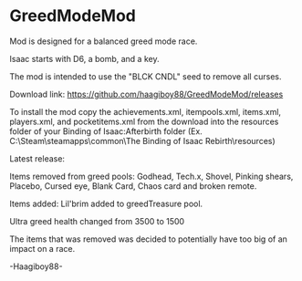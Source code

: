 # GreedModeMod
Mod is designed for a balanced greed mode race.

Isaac starts with D6, a bomb, and a key.

The mod is intended to use the "BLCK CNDL" seed to remove all curses. 

Download link: https://github.com/haagiboy88/GreedModeMod/releases

To install the mod copy the achievements.xml, itempools.xml, items.xml, players.xml, and pocketitems.xml from the download into the resources folder of your Binding of Isaac:Afterbirth folder (Ex. C:\Steam\steamapps\common\The Binding of Isaac Rebirth\resources)

Latest release:

Items removed from greed pools: Godhead, Tech.x, Shovel, Pinking shears, Placebo, Cursed eye, Blank Card, Chaos card and broken remote.

Items added: Lil'brim added to greedTreasure pool.

Ultra greed health changed from 3500 to 1500

The items that was removed was decided to potentially have too big of an impact on a race.

-Haagiboy88-
